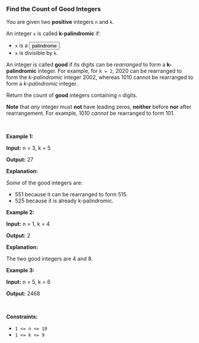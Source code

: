 
<h3>Find the Count of Good Integers</h3>
<div><p>You are given two <strong>positive</strong> integers <code>n</code> and <code>k</code>.</p>
<p>An integer <code>x</code> is called <strong>k-palindromic</strong> if:</p>
<ul>
<li><code>x</code> is a <span class="cursor-pointer relative text-dark-blue-s text-sm" data-keyword="palindrome-integer"><button aria-controls="radix-:rp:" aria-expanded="false" aria-haspopup="dialog" class="" data-state="closed" type="button">palindrome</button></span>.</li>
<li><code>x</code> is divisible by <code>k</code>.</li>
</ul>
<p>An integer is called <strong>good</strong> if its digits can be <em>rearranged</em> to form a <strong>k-palindromic</strong> integer. For example, for <code>k = 2</code>, 2020 can be rearranged to form the <em>k-palindromic</em> integer 2002, whereas 1010 cannot be rearranged to form a <em>k-palindromic</em> integer.</p>
<p>Return the count of <strong>good</strong> integers containing <code>n</code> digits.</p>
<p><strong>Note</strong> that <em>any</em> integer must <strong>not</strong> have leading zeros, <strong>neither</strong> before <strong>nor</strong> after rearrangement. For example, 1010 <em>cannot</em> be rearranged to form 101.</p>
<p> </p>
<p><strong>Example 1:</strong></p>
<div class="example-block">
<p><strong>Input:</strong> <span class="example-io">n = 3, k = 5</span></p>
<p><strong>Output:</strong> <span class="example-io">27</span></p>
<p><strong>Explanation:</strong></p>
<p><em>Some</em> of the good integers are:</p>
<ul>
<li>551 because it can be rearranged to form 515.</li>
<li>525 because it is already k-palindromic.</li>
</ul>
</div>
<p><strong>Example 2:</strong></p>
<div class="example-block">
<p><strong>Input:</strong> <span class="example-io">n = 1, k = 4</span></p>
<p><strong>Output:</strong> <span class="example-io">2</span></p>
<p><strong>Explanation:</strong></p>
<p>The two good integers are 4 and 8.</p>
</div>
<p><strong>Example 3:</strong></p>
<div class="example-block">
<p><strong>Input:</strong> <span class="example-io">n = 5, k = 6</span></p>
<p><strong>Output:</strong> <span class="example-io">2468</span></p>
</div>
<p> </p>
<p><strong>Constraints:</strong></p>
<ul>
<li><code>1 &lt;= n &lt;= 10</code></li>
<li><code>1 &lt;= k &lt;= 9</code></li>
</ul>
</div>
